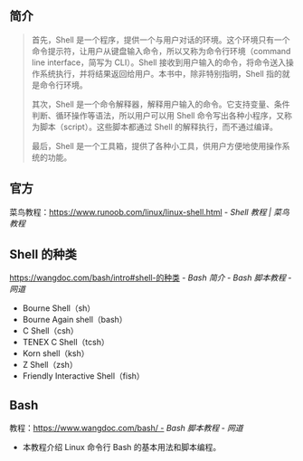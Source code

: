 ## 简介

> 首先，Shell 是一个程序，提供一个与用户对话的环境。这个环境只有一个命令提示符，让用户从键盘输入命令，所以又称为命令行环境（command line interface，简写为 CLI）。Shell 接收到用户输入的命令，将命令送入操作系统执行，并将结果返回给用户。本书中，除非特别指明，Shell 指的就是命令行环境。
>
> 其次，Shell 是一个命令解释器，解释用户输入的命令。它支持变量、条件判断、循环操作等语法，所以用户可以用 Shell 命令写出各种小程序，又称为脚本（script）。这些脚本都通过 Shell 的解释执行，而不通过编译。
>
> 最后，Shell 是一个工具箱，提供了各种小工具，供用户方便地使用操作系统的功能。

## 官方

菜鸟教程：https://www.runoob.com/linux/linux-shell.html - *Shell 教程 | 菜鸟教程*



## Shell 的种类

<https://wangdoc.com/bash/intro#shell-的种类> - *Bash 简介 - Bash 脚本教程 - 网道*

- Bourne Shell（sh）
- Bourne Again shell（bash）
- C Shell（csh）
- TENEX C Shell（tcsh）
- Korn shell（ksh）
- Z Shell（zsh）
- Friendly Interactive Shell（fish）

## Bash

教程：https://www.wangdoc.com/bash/ - *Bash 脚本教程 - 网道*

- 本教程介绍 Linux 命令行 Bash 的基本用法和脚本编程。
